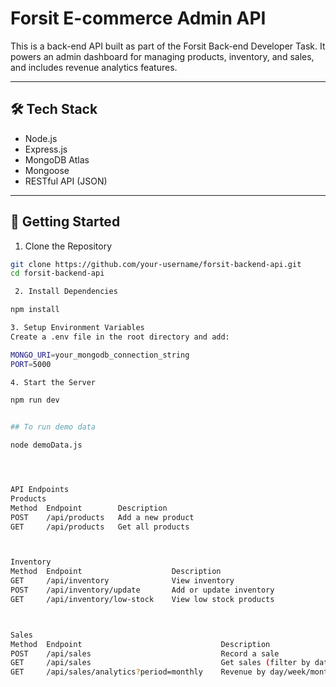 # Forsit E-commerce Admin API

This is a back-end API built as part of the Forsit Back-end Developer Task. It powers an admin dashboard for managing products, inventory, and sales, and includes revenue analytics features.

---

## 🛠 Tech Stack

- Node.js
- Express.js
- MongoDB Atlas
- Mongoose
- RESTful API (JSON)

---

## 🚀 Getting Started

1. Clone the Repository

```bash
git clone https://github.com/your-username/forsit-backend-api.git
cd forsit-backend-api

 2. Install Dependencies

npm install

3. Setup Environment Variables
Create a .env file in the root directory and add:

MONGO_URI=your_mongodb_connection_string
PORT=5000

4. Start the Server

npm run dev


## To run demo data 

node demoData.js




API Endpoints
Products
Method	Endpoint	    Description
POST	/api/products	Add a new product
GET	    /api/products	Get all products



Inventory
Method	Endpoint	                Description
GET	    /api/inventory	            View inventory
POST	/api/inventory/update	    Add or update inventory
GET	    /api/inventory/low-stock	View low stock products



Sales
Method	Endpoint	                           Description
POST	/api/sales	                           Record a sale
GET	    /api/sales	                           Get sales (filter by date/product/etc.)
GET	    /api/sales/analytics?period=monthly	   Revenue by day/week/month/year